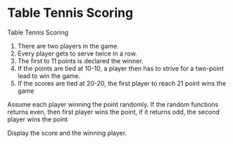 # Table Tennis Scoring

Table Tennis Scoring

1. There are two players in the game.
2. Every player gets to serve twice in a row.
3. The first to 11 points is declared the winner.
4. If the points are tied at 10-10, a player then has to strive for a two-point lead to win the game.
5. If the scores are tied at 20-20, the first player to reach 21 point wins the game

Assume each player winning the point randomly. If the random functions returns even, then first player wins the
point, if it returns odd, the second player wins the point

Display the score and the winning player.
